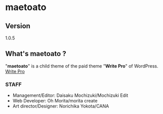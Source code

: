 # maetoato

## Version
1.0.5

## What's maetoato ?
"**maetoato**" is a child theme of the paid theme "**Write Pro**" of WordPress.
[Write Pro](https://themegraphy.com/ja/documents/write/ "Write Pro")

### STAFF
* Management/Editor: Daisaku Mochizuki/Mochizuki Edit
* Web Developer: Oh Morita/morita create
* Art director/Designer: Norichika Yokota/CANA
